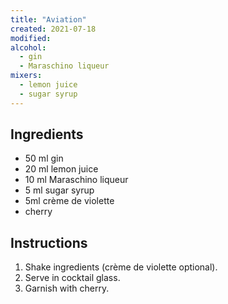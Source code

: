 ```yaml
---
title: "Aviation"
created: 2021-07-18
modified:
alcohol:
  - gin
  - Maraschino liqueur
mixers:
  - lemon juice
  - sugar syrup
---
```


## Ingredients

- 50 ml gin
- 20 ml lemon juice
- 10 ml Maraschino liqueur
- 5 ml sugar syrup
- 5ml crème de violette
- cherry

## Instructions

1. Shake ingredients (crème de violette optional).
2. Serve in cocktail glass.
3. Garnish with cherry.
